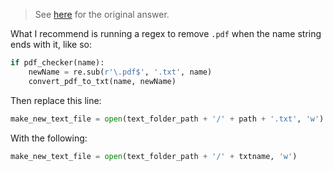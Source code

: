 
> See [here](https://stackoverflow.com/a/73921072/6456163) for the original answer.

What I recommend is running a regex to remove `.pdf` when the name string ends with it, like so:

```python
if pdf_checker(name):
    newName = re.sub(r'\.pdf$', '.txt', name)
    convert_pdf_to_txt(name, newName)
```

Then replace this line:

```python
make_new_text_file = open(text_folder_path + '/' + path + '.txt', 'w')
```

With the following:

```python
make_new_text_file = open(text_folder_path + '/' + txtname, 'w')
```
